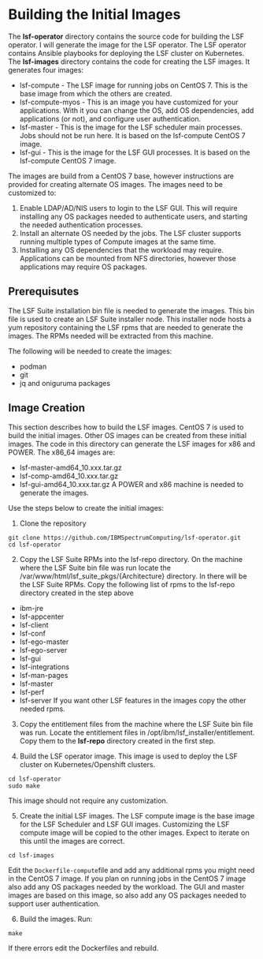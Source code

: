 # Building the Initial Images

The **lsf-operator** directory contains the source code for building the LSF operator.  I will generate the image for the LSF operator.  The LSF operator contains Ansible playbooks for deploying the LSF cluster on Kubernetes. 
The **lsf-images** directory contains the code for creating the LSF images.  It generates four images:
* lsf-compute		- The LSF image for running jobs on CentOS 7.  This is the base image from which the others are created. 
* lsf-compute-myos	- This is an image you have customized for your applications.  With it you can change the OS, add OS dependencies, add applications (or not), and configure user authentication.
* lsf-master		- This is the image for the LSF scheduler main processes.  Jobs should not be run here.  It is based on the lsf-compute CentOS 7 image.
* lsf-gui		- This is the image for the LSF GUI processes.  It is based on the lsf-compute CentOS 7 image.

The images are build from a CentOS 7 base, however instructions are provided for creating alternate OS images.  The images need to be customized to:
1. Enable LDAP/AD/NIS users to login to the LSF GUI.  This will require installing any OS packages needed to authenticate users, and starting the needed authentication processes.
2. Install an alternate OS needed by the jobs.  The LSF cluster supports running multiple types of Compute images at the same time.
2. Installing any OS dependencies that the workload may require.  Applications can be mounted from NFS directories, however those applications may require OS packages.  


## Prerequisutes
The LSF Suite installation bin file is needed to generate the images.  This bin file is used to create an LSF Suite installer node.  This installer node hosts a yum repository containing the LSF rpms that are needed to generate the images.  The RPMs needed will be extracted from this machine.

The following will be needed to create the images:
* podman
* git
* jq and oniguruma packages


## Image Creation
This section describes how to build the LSF images.  CentOS 7 is used to build the initial images.  Other OS images can be created from these initial images.  The code in this directory can generate the LSF images for x86 and POWER.
The x86_64 images are:
* lsf-master-amd64_10.xxx.tar.gz
* lsf-comp-amd64_10.xxx.tar.gz
* lsf-gui-amd64_10.xxx.tar.gz
A POWER and x86 machine is needed to generate the images. 

Use the steps below to create the initial images:

1. Clone the repository 
```
git clone https://github.com/IBMSpectrumComputing/lsf-operator.git
cd lsf-operator
```

2. Copy the LSF Suite RPMs into the lsf-repo directory.  On the machine where the LSF Suite bin file was run locate the /var/www/html/lsf_suite_pkgs/{Architecture} directory.  In there will be the LSF Suite RPMs.  Copy the following list of rpms to the lsf-repo directory created in the step above 
* ibm-jre
* lsf-appcenter
* lsf-client
* lsf-conf
* lsf-ego-master
* lsf-ego-server
* lsf-gui
* lsf-integrations
* lsf-man-pages
* lsf-master
* lsf-perf
* lsf-server
If you want other LSF features in the images copy the other needed rpms.

3. Copy the entitlement files from the machine where the LSF Suite bin file was run.  Locate the entitlement files in /opt/ibm/lsf_installer/entitlement.  Copy them to the **lsf-repo** directory created in the first step.

4. Build the LSF operator image.  This image is used to deploy the LSF cluster on Kubernetes/Openshift clusters.
```
cd lsf-operator
sudo make
```
This image should not require any customization.

5. Create the initial LSF images.  The LSF compute image is the base image for the LSF Scheduler and LSF GUI images.  Customizing the LSF compute image will be copied to the other images.  Expect to iterate on this until the images are correct.
```
cd lsf-images
```
Edit the `Dockerfile-compute`file and add any additional rpms you might need in the CentOS 7 image.  If you plan on running jobs in the CentOS 7 image also add any OS packages needed by the workload.  The GUI and master images are based on this image, so also add any OS packages needed to support user authentication.

6. Build the images.  Run:
```
make
```
If there errors edit the Dockerfiles and rebuild.

